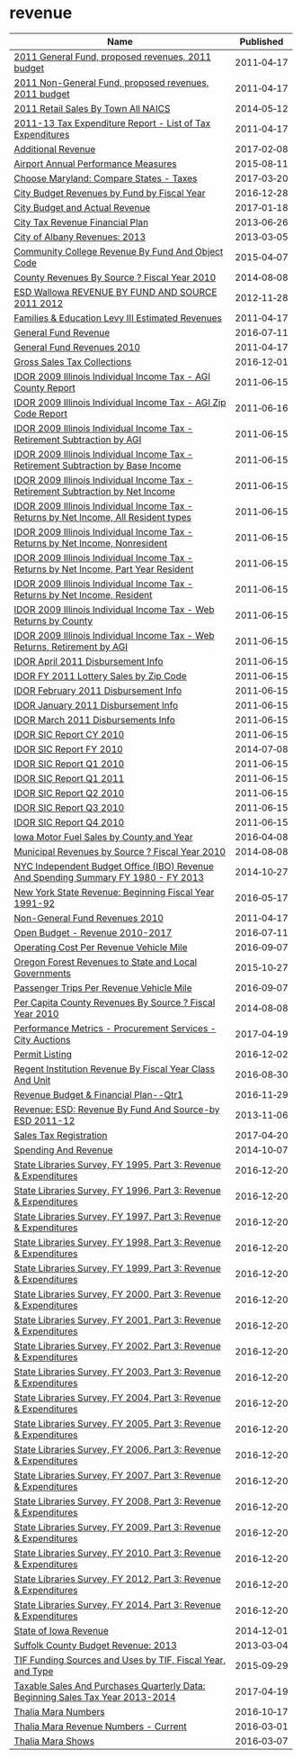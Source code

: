 # revenue

Name | Published
---- | ---------
[2011 General Fund, proposed revenues, 2011 budget](../datasets/4zqn-s6g8.md) | 2011&#x2011;04&#x2011;17
[2011 Non-General Fund, proposed revenues, 2011 budget](../datasets/8tb3-k6wn.md) | 2011&#x2011;04&#x2011;17
[2011 Retail Sales By Town All NAICS](../datasets/i2kw-ntg2.md) | 2014&#x2011;05&#x2011;12
[2011-13 Tax Expenditure Report - List of Tax Expenditures](../datasets/cjmm-9sxs.md) | 2011&#x2011;04&#x2011;17
[Additional Revenue](../datasets/hii3-dcun.md) | 2017&#x2011;02&#x2011;08
[Airport Annual Performance Measures](../datasets/x4vz-3xdy.md) | 2015&#x2011;08&#x2011;11
[Choose Maryland: Compare States - Taxes](../datasets/t833-r94z.md) | 2017&#x2011;03&#x2011;20
[City Budget Revenues by Fund by Fiscal Year](../datasets/ecwz-7g9c.md) | 2016&#x2011;12&#x2011;28
[City Budget and Actual Revenue](../datasets/bzed-t5zc.md) | 2017&#x2011;01&#x2011;18
[City Tax Revenue Financial Plan](../datasets/ye26-g8nx.md) | 2013&#x2011;06&#x2011;26
[City of Albany Revenues: 2013](../datasets/27dc-dsd2.md) | 2013&#x2011;03&#x2011;05
[Community College Revenue By Fund And Object Code](../datasets/k7vg-hfw6.md) | 2015&#x2011;04&#x2011;07
[County Revenues By Source ? Fiscal Year 2010](../datasets/kdwv-2zym.md) | 2014&#x2011;08&#x2011;08
[ESD Wallowa REVENUE BY FUND AND SOURCE 2011 2012](../datasets/rp8p-sdgn.md) | 2012&#x2011;11&#x2011;28
[Families & Education Levy III Estimated Revenues](../datasets/vu6n-t5x5.md) | 2011&#x2011;04&#x2011;17
[General Fund Revenue](../datasets/qrkr-kfbh.md) | 2016&#x2011;07&#x2011;11
[General Fund Revenues 2010](../datasets/bqg4-c485.md) | 2011&#x2011;04&#x2011;17
[Gross Sales Tax Collections](../datasets/d36h-vd4y.md) | 2016&#x2011;12&#x2011;01
[IDOR 2009 Illinois Individual Income Tax - AGI County Report](../datasets/zb5i-mpyi.md) | 2011&#x2011;06&#x2011;15
[IDOR 2009 Illinois Individual Income Tax - AGI Zip Code Report](../datasets/gsp6-dpce.md) | 2011&#x2011;06&#x2011;16
[IDOR 2009 Illinois Individual Income Tax - Retirement Subtraction by AGI](../datasets/rgqd-6732.md) | 2011&#x2011;06&#x2011;15
[IDOR 2009 Illinois Individual Income Tax - Retirement Subtraction by Base Income](../datasets/mn9v-gvsh.md) | 2011&#x2011;06&#x2011;15
[IDOR 2009 Illinois Individual Income Tax - Retirement Subtraction by Net Income](../datasets/k583-zsyx.md) | 2011&#x2011;06&#x2011;15
[IDOR 2009 Illinois Individual Income Tax - Returns by Net Income, All Resident types](../datasets/mviv-n6gr.md) | 2011&#x2011;06&#x2011;15
[IDOR 2009 Illinois Individual Income Tax - Returns by Net Income, Nonresident](../datasets/vq5r-2mgk.md) | 2011&#x2011;06&#x2011;15
[IDOR 2009 Illinois Individual Income Tax - Returns by Net Income, Part Year Resident](../datasets/5szy-sqcy.md) | 2011&#x2011;06&#x2011;15
[IDOR 2009 Illinois Individual Income Tax - Returns by Net Income, Resident](../datasets/eg43-k3nr.md) | 2011&#x2011;06&#x2011;15
[IDOR 2009 Illinois Individual Income Tax - Web Returns by County](../datasets/yyri-n7jj.md) | 2011&#x2011;06&#x2011;15
[IDOR 2009 Illinois Individual Income Tax - Web Returns, Retirement by AGI](../datasets/etp7-eky4.md) | 2011&#x2011;06&#x2011;15
[IDOR April 2011 Disbursement Info](../datasets/v8mt-a2xt.md) | 2011&#x2011;06&#x2011;15
[IDOR FY 2011 Lottery Sales by Zip Code](../datasets/r9kx-zjnk.md) | 2011&#x2011;06&#x2011;15
[IDOR February 2011 Disbursement Info](../datasets/q7st-f6ng.md) | 2011&#x2011;06&#x2011;15
[IDOR January 2011 Disbursement Info](../datasets/9hd6-23mp.md) | 2011&#x2011;06&#x2011;15
[IDOR March 2011 Disbursements Info](../datasets/cicy-8kct.md) | 2011&#x2011;06&#x2011;15
[IDOR SIC Report CY 2010](../datasets/9rcx-nbsc.md) | 2011&#x2011;06&#x2011;15
[IDOR SIC Report FY 2010](../datasets/m3kd-563s.md) | 2014&#x2011;07&#x2011;08
[IDOR SIC Report Q1 2010](../datasets/pdek-iinb.md) | 2011&#x2011;06&#x2011;15
[IDOR SIC Report Q1 2011](../datasets/ac78-yfyz.md) | 2011&#x2011;06&#x2011;15
[IDOR SIC Report Q2 2010](../datasets/bqyx-sm7a.md) | 2011&#x2011;06&#x2011;15
[IDOR SIC Report Q3 2010](../datasets/uwtt-n6qv.md) | 2011&#x2011;06&#x2011;15
[IDOR SIC Report Q4 2010](../datasets/k5hg-a9v2.md) | 2011&#x2011;06&#x2011;15
[Iowa Motor Fuel Sales by County and Year](../datasets/hbwp-wys3.md) | 2016&#x2011;04&#x2011;08
[Municipal Revenues by Source ? Fiscal Year 2010](../datasets/idsb-kajn.md) | 2014&#x2011;08&#x2011;08
[NYC Independent Budget Office (IBO) Revenue And Spending Summary FY 1980 - FY 2013](../datasets/7zhs-43jt.md) | 2014&#x2011;10&#x2011;27
[New York State Revenue: Beginning Fiscal Year 1991-92](../datasets/eda3-in2f.md) | 2016&#x2011;05&#x2011;17
[Non-General Fund Revenues 2010](../datasets/upsg-niup.md) | 2011&#x2011;04&#x2011;17
[Open Budget - Revenue 2010-2017](../datasets/ih6g-qkwz.md) | 2016&#x2011;07&#x2011;11
[Operating Cost Per Revenue Vehicle Mile](../datasets/tmp8-b5cn.md) | 2016&#x2011;09&#x2011;07
[Oregon Forest Revenues to State and Local Governments](../datasets/nide-v8vg.md) | 2015&#x2011;10&#x2011;27
[Passenger Trips Per Revenue Vehicle Mile](../datasets/vu4x-y4sr.md) | 2016&#x2011;09&#x2011;07
[Per Capita County Revenues By Source ? Fiscal Year 2010](../datasets/bu35-imdp.md) | 2014&#x2011;08&#x2011;08
[Performance Metrics - Procurement Services - City Auctions](../datasets/s9wg-6is6.md) | 2017&#x2011;04&#x2011;19
[Permit Listing](../datasets/658t-2kwk.md) | 2016&#x2011;12&#x2011;02
[Regent Institution Revenue By Fiscal Year Class And Unit](../datasets/j5dj-2hfj.md) | 2016&#x2011;08&#x2011;30
[Revenue Budget & Financial Plan--Qtr1](../datasets/vf4p-p8ui.md) | 2016&#x2011;11&#x2011;29
[Revenue: ESD: Revenue By Fund And Source-by ESD 2011-12](../datasets/4x2s-5ci8.md) | 2013&#x2011;11&#x2011;06
[Sales Tax Registration](../datasets/qxyi-45qt.md) | 2017&#x2011;04&#x2011;20
[Spending And Revenue](../datasets/bpnb-jwfb.md) | 2014&#x2011;10&#x2011;07
[State Libraries Survey, FY 1995, Part 3: Revenue & Expenditures](../datasets/yam5-caqd.md) | 2016&#x2011;12&#x2011;20
[State Libraries Survey, FY 1996, Part 3: Revenue & Expenditures](../datasets/ux9w-5pde.md) | 2016&#x2011;12&#x2011;20
[State Libraries Survey, FY 1997, Part 3: Revenue & Expenditures](../datasets/xzhn-73j5.md) | 2016&#x2011;12&#x2011;20
[State Libraries Survey, FY 1998, Part 3: Revenue & Expenditures](../datasets/y4qj-96v4.md) | 2016&#x2011;12&#x2011;20
[State Libraries Survey, FY 1999, Part 3: Revenue & Expenditures](../datasets/i95s-tzua.md) | 2016&#x2011;12&#x2011;20
[State Libraries Survey, FY 2000, Part 3: Revenue & Expenditures](../datasets/jwf5-pnss.md) | 2016&#x2011;12&#x2011;20
[State Libraries Survey, FY 2001, Part 3: Revenue & Expenditures](../datasets/mem6-3u6k.md) | 2016&#x2011;12&#x2011;20
[State Libraries Survey, FY 2002, Part 3: Revenue & Expenditures](../datasets/txdv-aers.md) | 2016&#x2011;12&#x2011;20
[State Libraries Survey, FY 2003, Part 3: Revenue & Expenditures](../datasets/bvhh-ix9q.md) | 2016&#x2011;12&#x2011;20
[State Libraries Survey, FY 2004, Part 3: Revenue & Expenditures](../datasets/cmqi-svw5.md) | 2016&#x2011;12&#x2011;20
[State Libraries Survey, FY 2005, Part 3: Revenue & Expenditures](../datasets/v5ua-6vwr.md) | 2016&#x2011;12&#x2011;20
[State Libraries Survey, FY 2006, Part 3: Revenue & Expenditures](../datasets/4yk9-qksv.md) | 2016&#x2011;12&#x2011;20
[State Libraries Survey, FY 2007, Part 3: Revenue & Expenditures](../datasets/9wry-mtm5.md) | 2016&#x2011;12&#x2011;20
[State Libraries Survey, FY 2008, Part 3: Revenue & Expenditures](../datasets/t6s9-mm7b.md) | 2016&#x2011;12&#x2011;20
[State Libraries Survey, FY 2009, Part 3: Revenue & Expenditures](../datasets/auqm-gett.md) | 2016&#x2011;12&#x2011;20
[State Libraries Survey, FY 2010, Part 3: Revenue & Expenditures](../datasets/mjb9-rsyd.md) | 2016&#x2011;12&#x2011;20
[State Libraries Survey, FY 2012, Part 3: Revenue & Expenditures](../datasets/9j5w-shf3.md) | 2016&#x2011;12&#x2011;20
[State Libraries Survey, FY 2014, Part 3: Revenue & Expenditures](../datasets/gx9p-ff9r.md) | 2016&#x2011;12&#x2011;20
[State of Iowa Revenue](../datasets/urps-v5ck.md) | 2014&#x2011;12&#x2011;01
[Suffolk County Budget Revenue: 2013](../datasets/ny6c-cjvw.md) | 2013&#x2011;03&#x2011;04
[TIF Funding Sources and Uses by TIF, Fiscal Year, and Type](../datasets/pner-h2in.md) | 2015&#x2011;09&#x2011;29
[Taxable Sales And Purchases Quarterly Data: Beginning Sales Tax Year 2013-2014](../datasets/ny73-2j3u.md) | 2017&#x2011;04&#x2011;19
[Thalia Mara Numbers](../datasets/wr52-jff7.md) | 2016&#x2011;10&#x2011;17
[Thalia Mara Revenue Numbers - Current](../datasets/n89e-qb3v.md) | 2016&#x2011;03&#x2011;01
[Thalia Mara Shows](../datasets/fcrk-mukz.md) | 2016&#x2011;03&#x2011;07

